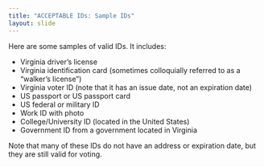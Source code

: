 ```yaml
---
title: "ACCEPTABLE IDs: Sample IDs"
layout: slide
---
```


Here are some samples of valid IDs. It includes:

- Virginia driver’s license
- Virginia identification card (sometimes colloquially referred to as a “walker’s license”)
- Virginia voter ID (note that it has an issue date, not an expiration date)
- US passport or US passport card
- US federal or military ID
- Work ID with photo
- College/University ID (located in the United States)
- Government ID from a government located in Virginia

Note that many of these IDs do not have an address or expiration date, but they are still valid for voting.
